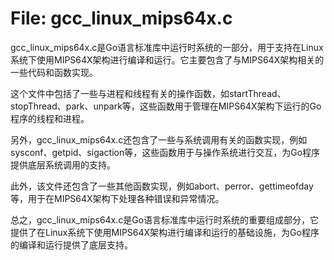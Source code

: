 # File: gcc_linux_mips64x.c

gcc_linux_mips64x.c是Go语言标准库中运行时系统的一部分，用于支持在Linux系统下使用MIPS64X架构进行编译和运行。它主要包含了与MIPS64X架构相关的一些代码和函数实现。

这个文件中包括了一些与进程和线程有关的操作函数，如startThread、stopThread、park、unpark等，这些函数用于管理在MIPS64X架构下运行的Go程序的线程和进程。

另外，gcc_linux_mips64x.c还包含了一些与系统调用有关的函数实现，例如sysconf、getpid、sigaction等，这些函数用于与操作系统进行交互，为Go程序提供底层系统调用的支持。

此外，该文件还包含了一些其他函数实现，例如abort、perror、gettimeofday等，用于在MIPS64X架构下处理各种错误和异常情况。

总之，gcc_linux_mips64x.c是Go语言标准库中运行时系统的重要组成部分，它提供了在Linux系统下使用MIPS64X架构进行编译和运行的基础设施，为Go程序的编译和运行提供了底层支持。

